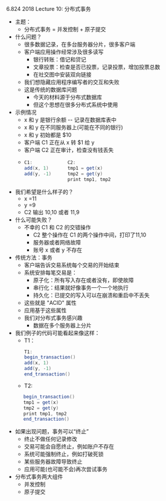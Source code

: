 6.824 2018 Lecture 10: 分布式事务

* 主题：
    * 分布式事务 = 并发控制 + 原子提交
* 什么问题？
    * 很多数据记录，在多台服务器分片，很多客户端
    * 客户端应用操作经常涉及很多读写
        * 银行转账：借记和贷记
        * 文章投票：检查是否已投票，记录投票，增加投票总数
        * 在社交图中安装双向链接
    * 我们想隐藏应用程序编写者的交互和失败
    * 这是传统的数据库问题
        * 今天的材料源于分布式数据库
        * 但这个思想在很多分布式系统中使用
* 示例情况
    * x 和 y 是银行余额 -- 记录在数据库表中
    * x 和 y 在不同服务器上(可能在不同的银行)
    * x 和 y 初始都是 $10
    * 客户端 C1 正在从 x 转 $1 给 y
    * 客户端 C2 正在审计，检查没有钱丢失
    * ```java
      C1:             C2:
      add(x, 1)       tmp1 = get(x)
      add(y, -1)      tmp2 = get(y)
                      print tmp1, tmp2
* 我们希望是什么样子的？
    * x =11
    * y =9
    * C2 输出 10,10 或者 11,9
* 什么可能失败？
    * 不幸的 C1 和 C2 的交错操作
        * C2 整个操作在 C1 的两个操作中间，打印了11,10
        * 服务器或者网络故障
        * 账号 x 或者 y 不存在
* 传统方法：事务
    * 客户端告诉交易系统每个交易的开始结束
    * 系统安排每笔交易是：
        * 原子化：所有写入存在或者没有，即使故障
        * 串行化：结果就好像事务一个一个地执行
        * 持久化：已提交的写入可以在崩溃和重启中不丢失
    * 这些就是 "ACID" 属性
    * 应用基于这些属性
    * 我们对分布式事务感兴趣
        * 数据在多个服务器上分片
* 我们例子的代码可能看起来像这样：
    * T1：
        ```java
       T1:
        begin_transaction()
        add(x, 1)
        add(y, -1)
        end_transaction()
     *  T2:
     ```java
        begin_transaction()
        tmp1 = get(x)
        tmp2 = get(y)
        print tmp1, tmp2
        end_transaction()  
* 如果出现问题，事务可以“终止”
    * 终止不做任何记录修改
    * 交易可能会自愿终止，例如账户不存在
    * 系统可能强制终止，例如打破死锁
    * 某些服务器故障导致终止
    * 应用可能(也可能不会)再次尝试事务
* 分布式事务两大组件
    * 并发控制
    * 原子提交
